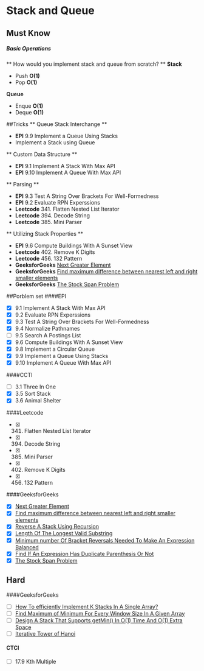 # Stack and Queue

## Must Know
##### Basic Operations
** How would you implement stack and queue from scratch? **
**Stack**
* Push **O(1)**
* Pop **O(1)**

**Queue**
* Enque **O(1)**
* Deque **O(1)**

##Tricks
** Queue Stack Interchange **
* **EPI** 9.9 Implement a Queue Using Stacks
* Implement a Stack using Queue

** Custom Data Structure **
* **EPI** 9.1 Implement A Stack With Max API
* **EPI** 9.10 Implement A Queue With Max API

**  Parsing **
* **EPI** 9.3 Test A String Over Brackets For Well-Formedness
* **EPI** 9.2 Evaluate RPN Experssions
* **Leetcode** 341. Flatten Nested List Iterator
* **Leetcode** 394. Decode String
* **Leetcode** 385. Mini Parser

** Utilizing Stack Properties **
- **EPI** 9.6 Compute Buildings With A Sunset View
- **Leetcode** 402. Remove K Digits
- **Leetcode** 456. 132 Pattern
- **GeeksforGeeks** [Next Greater Element](http://www.geeksforgeeks.org/next-greater-element/)
- **GeeksforGeeks** [Find maximum difference between nearest left and right smaller elements](http://www.geeksforgeeks.org/find-maximum-difference-between-nearest-left-and-right-smaller-elements/)
- **GeeksforGeeks** [The Stock Span Problem](http://www.geeksforgeeks.org/the-stock-span-problem/)

##Porblem set
####EPI
- [x] 9.1 Implement A Stack With Max API
- [x] 9.2 Evaluate RPN Experssions
- [x] 9.3 Test A String Over Brackets For Well-Formedness
- [x] 9.4 Normalize Pathnames
- [ ] 9.5 Search A Postings List
- [x] 9.6 Compute Buildings With A Sunset View
- [x] 9.8 Implement a Circular Queue
- [x] 9.9 Implement a Queue Using Stacks
- [x] 9.10 Implement A Queue With Max API

####CCTI
- [ ] 3.1 Three In One
- [x] 3.5 Sort Stack
- [x] 3.6 Animal Shelter

####Leetcode
- [x] 341. Flatten Nested List Iterator
- [x] 394. Decode String
- [x] 385. Mini Parser
- [x] 402. Remove K Digits
- [x] 456. 132 Pattern

####GeeksforGeeks
- [x] [Next Greater Element](http://www.geeksforgeeks.org/next-greater-element/)
- [x] [Find maximum difference between nearest left and right smaller elements](http://www.geeksforgeeks.org/find-maximum-difference-between-nearest-left-and-right-smaller-elements/)
- [x] [Reverse A Stack Using Recursion](http://www.geeksforgeeks.org/reverse-a-stack-using-recursion/)
- [x] [Length Of The Longest Valid Substring](http://www.geeksforgeeks.org/length-of-the-longest-valid-substring/)
- [x] [Minimum number Of Bracket Reversals Needed To Make An Expression Balanced](http://www.geeksforgeeks.org/minimum-number-of-bracket-reversals-needed-to-make-an-expression-balanced/)
- [x] [Find If An Expression Has Duplicate Parenthesis Or Not](http://www.geeksforgeeks.org/find-expression-duplicate-parenthesis-not/)
- [x] [The Stock Span Problem](http://www.geeksforgeeks.org/the-stock-span-problem/)

## Hard
####GeeksforGeeks
- [ ] [How To efficiently Implement K Stacks In A Single Array?](http://www.geeksforgeeks.org/efficiently-implement-k-stacks-single-array/)
- [ ] [Find Maximum of Minimum For Every Window Size In A Given Array](http://www.geeksforgeeks.org/find-the-maximum-of-minimums-for-every-window-size-in-a-given-array/)
- [ ] [Design A Stack That Supports getMin() In O(1) Time And O(1) Extra Space](http://www.geeksforgeeks.org/design-a-stack-that-supports-getmin-in-o1-time-and-o1-extra-space/)
- [ ] [Iterative Tower of Hanoi](http://www.geeksforgeeks.org/iterative-tower-of-hanoi/)

#### CTCI
- [ ] 17.9 Kth Multiple
